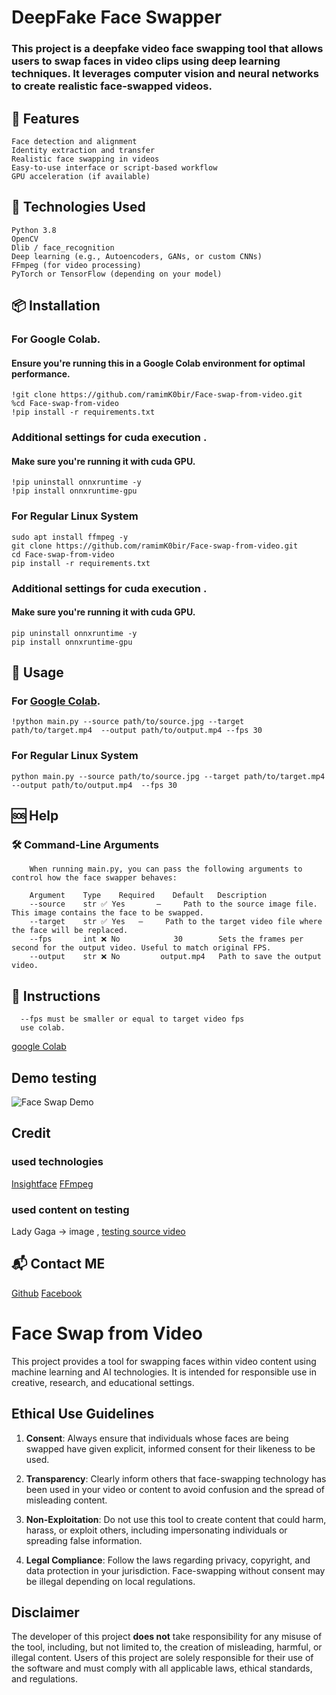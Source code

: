 # DeepFake Face Swapper 

### This project is a deepfake video face swapping tool that allows users to swap faces in video clips using deep learning techniques. It leverages computer vision and neural networks to create realistic face-swapped videos.



## 🚀 Features

    Face detection and alignment
    Identity extraction and transfer
    Realistic face swapping in videos
    Easy-to-use interface or script-based workflow
    GPU acceleration (if available)

## 🧠 Technologies Used

    Python 3.8
    OpenCV
    Dlib / face_recognition
    Deep learning (e.g., Autoencoders, GANs, or custom CNNs)
    FFmpeg (for video processing)
    PyTorch or TensorFlow (depending on your model)

## 📦 Installation

  ### For Google Colab.
  #### Ensure you're running this in a Google Colab environment for optimal performance.
    !git clone https://github.com/ramimK0bir/Face-swap-from-video.git
    %cd Face-swap-from-video
    !pip install -r requirements.txt

### Additional settings for cuda execution .
#### Make sure you're running it with cuda GPU.
    !pip uninstall onnxruntime -y
    !pip install onnxruntime-gpu
  ### For Regular Linux System
  
    sudo apt install ffmpeg -y
    git clone https://github.com/ramimK0bir/Face-swap-from-video.git
    cd Face-swap-from-video
    pip install -r requirements.txt
### Additional settings for cuda execution .
#### Make sure you're running it with cuda GPU.
    pip uninstall onnxruntime -y
    pip install onnxruntime-gpu

## 🧪 Usage

  ### For [Google Colab](https://colab.research.google.com).
  
    !python main.py --source path/to/source.jpg --target path/to/target.mp4  --output path/to/output.mp4 --fps 30
    
  ### For Regular Linux System
  
    python main.py --source path/to/source.jpg --target path/to/target.mp4  --output path/to/output.mp4  --fps 30
    
## 🆘 Help

### 🛠️ Command-Line Arguments

        When running main.py, you can pass the following arguments to control how the face swapper behaves:

        Argument	Type	Required	Default	  Description
        --source	str	✅ Yes   	—	  Path to the source image file. This image contains the face to be swapped.
        --target	str	✅ Yes  	—	  Path to the target video file where the face will be replaced.
        --fps	    int	❌ No	        30        Sets the frames per second for the output video. Useful to match original FPS.
        --output	str	❌ No	     output.mp4	  Path to save the output video.




        
## 👋 Instructions 

      --fps must be smaller or equal to target video fps 
      use colab.
[google Colab](https://colab.research.google.com)
        
## Demo testing 
![Face Swap Demo](https://github.com/ramimK0bir/Face-swap-from-video/blob/main/testing/test.gif?raw=true)


## Credit 

### used technologies 
[Insightface](https://github.com/deepinsight/insightface)
[FFmpeg](https://github.com/FFmpeg/FFmpeg)

### used content on testing
Lady Gaga -> image , [testing source video](https://www.youtube.com/@albertatech)


## 📬 Contact ME
[Github](https://github.com/ramimK0bir)
[Facebook](https://facebook.com/userAnonymousLoggedIn)


# Face Swap from Video

This project provides a tool for swapping faces within video content using machine learning and AI technologies. It is intended for responsible use in creative, research, and educational settings.

## Ethical Use Guidelines

1. **Consent**: Always ensure that individuals whose faces are being swapped have given explicit, informed consent for their likeness to be used.
   
2. **Transparency**: Clearly inform others that face-swapping technology has been used in your video or content to avoid confusion and the spread of misleading content.
   
3. **Non-Exploitation**: Do not use this tool to create content that could harm, harass, or exploit others, including impersonating individuals or spreading false information.

4. **Legal Compliance**: Follow the laws regarding privacy, copyright, and data protection in your jurisdiction. Face-swapping without consent may be illegal depending on local regulations.

## Disclaimer

The developer of this project **does not** take responsibility for any misuse of the tool, including, but not limited to, the creation of misleading, harmful, or illegal content. Users of this project are solely responsible for their use of the software and must comply with all applicable laws, ethical standards, and regulations.
